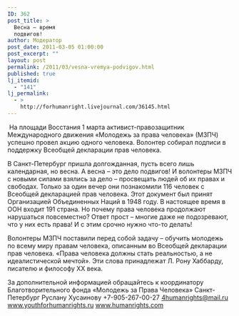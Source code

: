 ```yaml
---
ID: 362
post_title: >
  Весна – время
  подвигов!
author: Модератор
post_date: 2011-03-05 01:00:00
post_excerpt: ""
layout: post
permalink: /2011/03/vesna-vremya-podvigov.html
published: true
lj_itemid:
  - "141"
lj_permalink:
  - >
    http://forhumanright.livejournal.com/36145.html
---
```

&nbsp;На площади Восстания 1 марта активист-правозащитник Международного движения &laquo;Молодежь за права человека&raquo; (МЗПЧ) успешно провел акцию одного человека. Волонтер собирал подписи в поддержку Всеобщей декларации прав человека.

В Санкт-Петербург пришла долгожданная, пусть всего лишь календарная, но весна. А весна &ndash; это дело подвигов! И волонтеры МЗПЧ с новыми силами взялись за дело &ndash; просвещать людей об их правах и свободах. Только за один вечер они познакомили 116 человек с Всеобщей декларацией прав человека. Этот документ был принят Организацией Объединенных Наций в 1948 году. В настоящее время в ООН входит 191 страна. Но почему права человека продолжают нарушаться повсеместно? Ответ прост &ndash; многие даже не подозревают, что у них есть права! И с этим срочно нужно что-то делать! 

Волонтеры МЗПЧ поставили перед собой задачу &ndash; обучить молодежь по всему миру правам человека, описанным во Всеобщей декларации прав человека. &laquo;Права человека должны стать реальностью, а не идеалистической мечтой&raquo;. Эти слова принадлежат Л. Рону Хаббарду, писателю и философу ХХ века.

За дополнительной информацией обращайтесь к координатору
Благотворительного фонда &laquo;Молодежь за Права Человека&raquo; Санкт-Петербург
Руслану Хусаинову
+7-905-267-00-27
4humanrights@mail.ru
www.youthforhumanrights.ru
www.humanrights.com